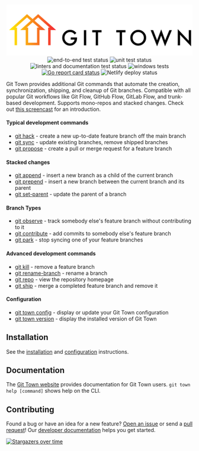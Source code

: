 <p align="center">
  <picture>
    <source media="(prefers-color-scheme: light)" srcset="https://raw.githubusercontent.com/git-town/git-town/main/website/src/logo.svg">
    <source media="(prefers-color-scheme: dark)" srcset="https://raw.githubusercontent.com/git-town/git-town/main/website/src/logo-dark.svg">
    <img alt="Git Town logo" src="https://raw.githubusercontent.com/git-town/git-town/main/website/src/logo.svg">
  </picture>
  <br>
  <img src="https://github.com/git-town/git-town/actions/workflows/cuke.yml/badge.svg" alt="end-to-end test status">
  <img src="https://github.com/git-town/git-town/actions/workflows/unit.yml/badge.svg" alt="unit test status">
  <img src="https://github.com/git-town/git-town/actions/workflows/lint_docs.yml/badge.svg" alt="linters and documentation test status">
  <img src="https://github.com/git-town/git-town/actions/workflows/windows.yml/badge.svg" alt="windows tests">
  <a href="https://goreportcard.com/report/github.com/git-town/git-town"><img src="https://goreportcard.com/badge/github.com/git-town/git-town" alt="Go report card status"></a>
  <img src="https://api.netlify.com/api/v1/badges/c2ea5505-be48-42e5-bb8a-b807d18d99ed/deploy-status" alt="Netlify deploy status">
</p>

Git Town provides additional Git commands that automate the creation,
synchronization, shipping, and cleanup of Git branches. Compatible with all
popular Git workflows like Git Flow, GitHub Flow, GitLab Flow, and trunk-based
development. Supports mono-repos and stacked changes. Check out
[this screencast](https://youtu.be/oLaUsUlFfTo) for an introduction.

#### Typical development commands

- [git hack](https://www.git-town.com/commands/hack.html) - create a new
  up-to-date feature branch off the main branch
- [git sync](https://www.git-town.com/commands/sync.html) - update existing
  branches, remove shipped branches
- [git propose](https://www.git-town.com/commands/propose.html) - create a pull
  or merge request for a feature branch

#### Stacked changes

- [git append](https://www.git-town.com/commands/append.html) - insert a new
  branch as a child of the current branch
- [git prepend](https://www.git-town.com/commands/prepend.html) - insert a new
  branch between the current branch and its parent
- [git set-parent](https://www.git-town.com/commands/set-parent.html) - update
  the parent of a branch

#### Branch Types

- [git observe](https://www.git-town.com/commands/observe.html) - track somebody
  else's feature branch without contributing to it
- [git contribute](https://www.git-town.com/commands/observe.html) - add commits
  to somebody else's feature branch
- [git park](https://www.git-town.com/advanced-syncing#parked-branches) - stop
  syncing one of your feature branches

#### Advanced development commands

- [git kill](https://www.git-town.com/commands/kill.html) - remove a feature
  branch
- [git rename-branch](https://www.git-town.com/commands/rename-branch.html) -
  rename a branch
- [git repo](https://www.git-town.com/commands/repo.html) - view the repository
  homepage
- [git ship](https://www.git-town.com/commands/ship.html) - merge a completed
  feature branch and remove it

#### Configuration

- [git town config](https://www.git-town.com/commands/config.html) - display or
  update your Git Town configuration
- [git town version](https://www.git-town.com/commands/version.html) - display
  the installed version of Git Town

## Installation

See the [installation](https://www.git-town.com/install.html) and
[configuration](https://www.git-town.com/quick-configuration.html) instructions.

## Documentation

The [Git Town website](https://www.git-town.com) provides documentation for Git
Town users. `git town help [command]` shows help on the CLI.

## Contributing

Found a bug or have an idea for a new feature?
[Open an issue](https://github.com/git-town/git-town/issues/new) or send a
[pull request](https://help.github.com/articles/using-pull-requests)! Our
[developer documentation](docs/DEVELOPMENT.md) helps you get started.

[![Stargazers over time](https://starchart.cc/git-town/git-town.svg)](https://starchart.cc/git-town/git-town)
